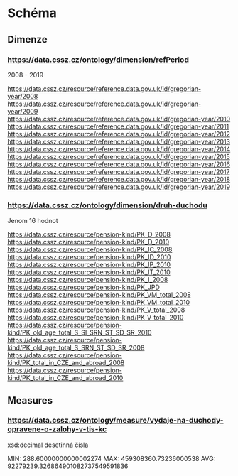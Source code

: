 # Schéma

## Dimenze

### https://data.cssz.cz/ontology/dimension/refPeriod

2008 - 2019

<https://data.cssz.cz/resource/reference.data.gov.uk/id/gregorian-year/2008>
<https://data.cssz.cz/resource/reference.data.gov.uk/id/gregorian-year/2009>
<https://data.cssz.cz/resource/reference.data.gov.uk/id/gregorian-year/2010>
<https://data.cssz.cz/resource/reference.data.gov.uk/id/gregorian-year/2011>
<https://data.cssz.cz/resource/reference.data.gov.uk/id/gregorian-year/2012>
<https://data.cssz.cz/resource/reference.data.gov.uk/id/gregorian-year/2013>
<https://data.cssz.cz/resource/reference.data.gov.uk/id/gregorian-year/2014>
<https://data.cssz.cz/resource/reference.data.gov.uk/id/gregorian-year/2015>
<https://data.cssz.cz/resource/reference.data.gov.uk/id/gregorian-year/2016>
<https://data.cssz.cz/resource/reference.data.gov.uk/id/gregorian-year/2017>
<https://data.cssz.cz/resource/reference.data.gov.uk/id/gregorian-year/2018>
<https://data.cssz.cz/resource/reference.data.gov.uk/id/gregorian-year/2019>

### https://data.cssz.cz/ontology/dimension/druh-duchodu

Jenom 16 hodnot

<https://data.cssz.cz/resource/pension-kind/PK_D_2008>
<https://data.cssz.cz/resource/pension-kind/PK_D_2010>
<https://data.cssz.cz/resource/pension-kind/PK_IC_2008>
<https://data.cssz.cz/resource/pension-kind/PK_ID_2010>
<https://data.cssz.cz/resource/pension-kind/PK_IP_2010>
<https://data.cssz.cz/resource/pension-kind/PK_IT_2010>
<https://data.cssz.cz/resource/pension-kind/PK_I_2008>
<https://data.cssz.cz/resource/pension-kind/PK_JPD>
<https://data.cssz.cz/resource/pension-kind/PK_VM_total_2008>
<https://data.cssz.cz/resource/pension-kind/PK_VM_total_2010>
<https://data.cssz.cz/resource/pension-kind/PK_V_total_2008>
<https://data.cssz.cz/resource/pension-kind/PK_V_total_2010>
<https://data.cssz.cz/resource/pension-kind/PK_old_age_total_S_SI_SRN_ST_SD_SR_2010>
<https://data.cssz.cz/resource/pension-kind/PK_old_age_total_S_SRN_ST_SD_SR_2008>
<https://data.cssz.cz/resource/pension-kind/PK_total_in_CZE_and_abroad_2008>
<https://data.cssz.cz/resource/pension-kind/PK_total_in_CZE_and_abroad_2010>

## Measures

### https://data.cssz.cz/ontology/measure/vydaje-na-duchody-opravene-o-zalohy-v-tis-kc

xsd:decimal desetinná čísla

MIN: 288.60000000000002274
MAX: 459308360.73236000538
AVG: 92279239.326864901082737549591836
